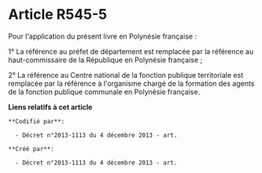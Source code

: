 # Article R545-5

Pour l'application du présent livre en Polynésie française :

1° La référence au préfet de département est remplacée par la référence au haut-commissaire de la République en Polynésie
française ;

2° La référence au Centre national de la fonction publique territoriale est remplacée par la référence à l'organisme chargé
de la formation des agents de la fonction publique communale en Polynésie française.

**Liens relatifs à cet article**

	**Codifié par**:

	  - Décret n°2013-1113 du 4 décembre 2013 - art.

	**Créé par**:

	  - Décret n°2013-1113 du 4 décembre 2013 - art.
